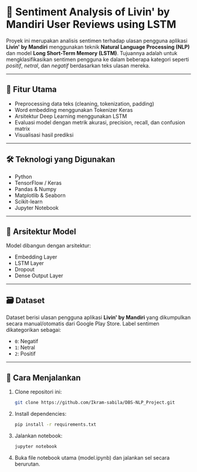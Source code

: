 # 🧠 Sentiment Analysis of Livin' by Mandiri User Reviews using LSTM

Proyek ini merupakan analisis sentimen terhadap ulasan pengguna aplikasi **Livin' by Mandiri** menggunakan teknik **Natural Language Processing (NLP)** dan model **Long Short-Term Memory (LSTM)**. Tujuannya adalah untuk mengklasifikasikan sentimen pengguna ke dalam beberapa kategori seperti *positif*, *netral*, dan *negatif* berdasarkan teks ulasan mereka.

---

## 📌 Fitur Utama

- Preprocessing data teks (cleaning, tokenization, padding)
- Word embedding menggunakan Tokenizer Keras
- Arsitektur Deep Learning menggunakan LSTM
- Evaluasi model dengan metrik akurasi, precision, recall, dan confusion matrix
- Visualisasi hasil prediksi

---

## 🛠️ Teknologi yang Digunakan

- Python
- TensorFlow / Keras
- Pandas & Numpy
- Matplotlib & Seaborn
- Scikit-learn
- Jupyter Notebook

---

## 🧪 Arsitektur Model

Model dibangun dengan arsitektur:

- Embedding Layer
- LSTM Layer
- Dropout
- Dense Output Layer 

---

## 🗃️ Dataset

Dataset berisi ulasan pengguna aplikasi **Livin' by Mandiri** yang dikumpulkan secara manual/otomatis dari Google Play Store. Label sentimen dikategorikan sebagai:
- `0`: Negatif
- `1`: Netral
- `2`: Positif

---

## 🚀 Cara Menjalankan

1. Clone repositori ini:
   ```bash
   git clone https://github.com/Ikram-sabila/DBS-NLP_Project.git

2. Install dependencies:
   ```bash
   pip install -r requirements.txt

3. Jalankan notebook:
   ```bash
   jupyter notebook

4. Buka file notebook utama (model.ipynb) dan jalankan sel secara berurutan.
